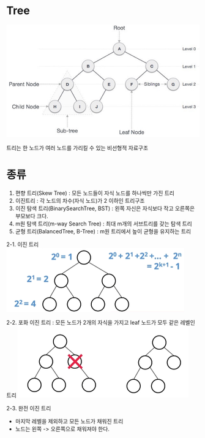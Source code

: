 # Tree

![](../img/R1280x0-1.png)

트리는 한 노드가 여러 노드를 가리킬 수 있는 비선형적 자료구조


# 종류
1. 편향 트리(Skew Tree) : 모든 노드들이 자식 노드를 하나씩만 가진 트리
2. 이진트리 : 각 노드의 차수(자식 노드)가 2 이하인 트리구조
3. 이진 탐색 트리(BinarySearchTree, BST) : 왼쪽 자신은 자식보다 작고 오른쪽은 부모보다 크다.
4. m원 탐색 트리(m-way Search Tree) : 최대 m개의 서브트리를 갖는 탐색 트리 
5. 균형 트리(BalancedTree, B-Tree) : m원 트리에서 높이 균형을 유지하는 트리

2-1. 이진 트리
![](../img/R1280x0-3.png)

2-2. 포화 이진 트리 : 모든 노드가 2개의 자식을 가지고 leaf 노드가 모두 같은 레벨인 트리
![](../img/R1280x0-4.png)

2-3. 완전 이진 트리
- 마지막 레벨을 제외하고 모든 노드가 채워진 트리
- 노드는 왼쪽 -> 오른쪽으로 채워져야 한다.
